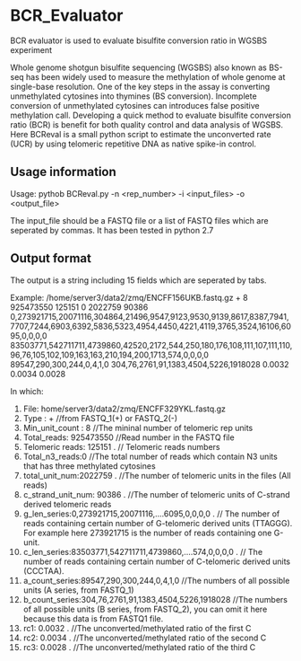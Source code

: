 # BCR_Evaluator
BCR evaluator is used to evaluate bisulfite conversion ratio in WGSBS experiment

Whole genome shotgun bisulfite sequencing (WGSBS) also known as BS-seq has been widely used to measure the methylation of whole genome at single-base resolution. One of the key steps in the assay is converting unmethylated cytosines into thymines (BS conversion). Incomplete conversion of unmethylated cytosines can introduces false positive methylation call. Developing a quick method to evaluate bisulfite conversion ratio (BCR) is benefit for both quality control and data analysis of WGSBS. Here BCReval is a small python script to estimate the unconverted rate (UCR) by using telomeric repetitive DNA as native spike-in control.

## Usage information
Usage: pythob BCReval.py -n <rep_number> -i <input_files> -o <output_file>

The input_file should be a FASTQ file or a list of FASTQ files which are seperated by commas. It has been tested in python 2.7

## Output format
The output is a string including 15 fields which are seperated by tabs.

Example:
/home/server3/data2/zmq/ENCFF156UKB.fastq.gz	+	8	925473550	125151	0	2022759	90386	0,273921715,20071116,304864,21496,9547,9123,9530,9139,8617,8387,7941,7707,7244,6903,6392,5836,5323,4954,4450,4221,4119,3765,3524,16106,6095,0,0,0,0	83503771,542711711,4739860,42520,2172,544,250,180,176,108,111,107,111,110,96,76,105,102,109,163,163,210,194,200,1713,574,0,0,0,0	89547,290,300,244,0,4,1,0	304,76,2761,91,1383,4504,5226,1918028	0.0032	0.0034	0.0028

In which:
1. File: home/server3/data2/zmq/ENCFF329YKL.fastq.gz
2. Type : +             //from FASTQ_1(+) or FASTQ_2(-)
3. Min_unit_count : 8   //The mininal number of telomeric rep units
4. Total_reads: 925473550  //Read number in the FASTQ file
5. Telomeric reads: 125151 . // Telomeric reads numbers
6. Total_n3_reads:0     //The total number of reads which contain N3 units that has three methylated cytosines 
7. total_unit_num:2022759 . //The number of telomeric units in the files (All reads)
8. c_strand_unit_num: 90386 . //The number of telomeric units of C-strand derived telomeric reads
9. g_len_series:0,273921715,20071116,....6095,0,0,0,0 . // The number of reads containing certain number of G-telomeric derived units (TTAGGG). For example here 273921715 is the number of reads containing one G-unit.
10. c_len_series:83503771,542711711,4739860,....574,0,0,0,0 . // The number of reads containing certain number of C-telomeric derived units (CCCTAA).
11. a_count_series:89547,290,300,244,0,4,1,0  //The numbers of all possible units (A series, from FASTQ_1)
12. b_count_series:304,76,2761,91,1383,4504,5226,1918028  //The numbers of all possible units (B series, from FASTQ_2), you can omit it here because this data is from FASTQ1 file.
13. rc1: 0.0032 . //The unconverted/methylated ratio of the first C
14. rc2: 0.0034 . //The unconverted/methylated ratio of the second C
15. rc3: 0.0028 . //The unconverted/methylated ratio of the third C
